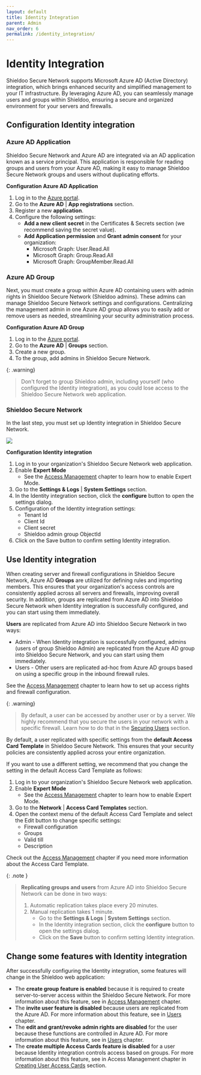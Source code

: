 ```yaml
---
layout: default
title: Identity Integration
parent: Admin
nav_order: 6
permalink: /identity_integration/
---
```


# Identity Integration

Shieldoo Secure Network supports Microsoft Azure AD (Active Directory) integration, which brings enhanced security and simplified management to your IT infrastructure. By leveraging Azure AD, you can seamlessly manage users and groups within Shieldoo, ensuring a secure and organized environment for your servers and firewalls.

## Configuration Identity integration

### Azure AD Application 
Shieldoo Secure Network and Azure AD are integrated via an AD application known as a service principal. This application is responsible for reading groups and users from your Azure AD, making it easy to manage Shieldoo Secure Network groups and users without duplicating efforts.

__Configuration Azure AD Application__
1. Log in to the [Azure portal](https://portal.azure.com/). 
2. Go to the __Azure AD__ \| __App registrations__ section. 
3. Register a new __application__. 
4. Configure the following settings:
    - __Add a new client secret__ in the Certificates & Secrets section (we recommend saving the secret value).  
    - __Add Application permission__ and __Grant admin consent__ for your organization: 
        - Microsoft Graph: User.Read.All 
        - Microsoft Graph: Group.Read.All 
        - Microsoft Graph: GroupMember.Read.All

### Azure AD Group 
Next, you must create a group within Azure AD containing users with admin rights in Shieldoo Secure Network (Shieldoo admins). These admins can manage Shieldoo Secure Network settings and configurations. Centralizing the management admin in one Azure AD group allows you to easily add or remove users as needed, streamlining your security administration process.

__Configuration Azure AD Group__
1. Log in to the [Azure portal](https://portal.azure.com/). 
2. Go to the __Azure AD__ \| __Groups__ section. 
3. Create a new group. 
4. To the group, add admins in Shieldoo Secure Network.

{: .warning}
>Don't forget to group Shieldoo admin, including yourself (who configured the Identity integration), as you could lose access to the Shieldoo Secure Network web application.

### Shieldoo Secure Network 
In the last step, you must set up Identity integration in Shieldoo Secure Network.

 ![](../../images/IdentityIntegration01.gif)

__Configuration Identity integration__
1. Log in to your organization's Shieldoo Secure Network web application.
2. Enable __Expert Mode__
    - See the [Access Management](/access_management/) chapter to learn how to enable Expert Mode.
3. Go to the __Settings & Logs__ \| __System Settings__ section.
4. In the Identity integration section, click the __configure__ button to open the settings dialog.
5. Configuration of the Identity integration settings:
    - Tenant Id
    - Client Id
    - Client secret
    - Shieldoo admin group ObjectId
6. Click on the Save button to confirm setting Identity integration.

## Use Identity integration

When creating server and firewall configurations in Shieldoo Secure Network, Azure AD __Groups__ are utilized for defining rules and importing members. This ensures that your organization's access controls are consistently applied across all servers and firewalls, improving overall security. In addition, groups are replicated from Azure AD into Shieldoo Secure Network when Identity integration is successfully configured, and you can start using them immediately.

__Users__ are replicated from Azure AD into Shieldoo Secure Network in two ways: 
- Admin - When Identity integration is successfully configured, admins (users of group Shieldoo Admin) are replicated from the Azure AD group into Shieldoo Secure Network, and you can start using them immediately.  
- Users - Other users are replicated ad-hoc from Azure AD groups based on using a specific group in the inbound firewall rules.

See the [Access Management](/access_management/) chapter to learn how to set up access rights and firewall configuration.

{: .warning}
>By default, a user can be accessed by another user or by a server.
>We highly recommend that you secure the users in your network with a specific firewall. Learn how to do that in the [Securing Users](/users/#securing-users) section.

By default, a user replicated with specific settings from the __default Access Card Template__ in Shieldoo Secure Network. This ensures that your security policies are consistently applied across your entire organization. 

If you want to use a different setting, we recommend that you change the setting in the default Access Card Template as follows:

1. Log in to your organization's Shieldoo Secure Network web application.
2. Enable __Expert Mode__
    - See the [Access Management](/access_management/) chapter to learn how to enable Expert Mode.
3. Go to the __Network__ \| __Access Card Templates__ section. 
4. Open the context menu of the default Access Card Template and select the Edit button to change specific settings:
    - Firewall configuration
    - Groups
    - Valid till
    - Description
    
Check out the [Access Management](/access_management/#access-card-templates) chapter if you need more information about the Access Card Template. 

{: .note }
>__Replicating groups and users__ from Azure AD into Shieldoo Secure Network can be done in two ways:
>1. Automatic replication takes place every 20 minutes.
>2. Manual replication takes 1 minute.
>    - Go to the __Settings & Logs__ \| __System Settings__ section.
>    - In the Identity integration section, click the __configure__ button to open the settings dialog.
>    - Click on the __Save__ button to confirm setting Identity integration.

## Change some features with Identity integration 

After successfully configuring the Identity integration, some features will change in the Shieldoo web application: 
- The __create group feature is enabled__ because it is required to create server-to-server access within the Shieldoo Secure Network. For more information about this feature, see in  [Access Management](/access_management/) chapter. 
- The __invite user feature is disabled__ because users are replicated from the Azure AD. For more information about this feature, see in [Users](/users/) chapter. 
- The __edit and grant/revoke admin rights are disabled__ for the user because these functions are controlled in Azure AD. For more information about this feature, see in [Users](/users/) chapter. 
- The __create multiple Access Cards feature is disabled__ for a user because Identity integration controls access based on groups. For more information about this feature, see in Access Management chapter in [Creating User Access Cards](/access_management/#creating-user-access-cards) section.
